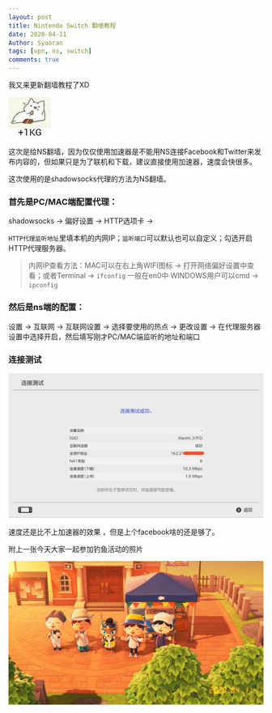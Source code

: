 ```yaml
---
layout: post
title: Nintendo Switch 翻墙教程
date: 2020-04-11
Author: Syaoran
tags: [vpn, ns, switch]
comments: true
---
```


我又来更新翻墙教程了XD 

![i](../post_images/add1kg.jpg)

这次是给NS翻墙，因为仅仅使用加速器是不能用NS连接Facebook和Twitter来发布内容的，但如果只是为了联机和下载，建议直接使用加速器，速度会快很多。

这次使用的是shadowsocks代理的方法为NS翻墙。

### 首先是PC/MAC端配置代理：  
shadowsocks -> 偏好设置 -> HTTP选项卡 ->  

`HTTP代理监听地址`里填本机的内网IP；`监听端口`可以默认也可以自定义；勾选开启HTTP代理服务器。
> 内网IP查看方法：MAC可以在右上角WIFI图标 -> 打开网络偏好设置中查看；或者Terminal -> `ifconfig` 一般在en0中 
> WINDOWS用户可以cmd -> `ipconfig`

### 然后是ns端的配置：

设置 -> 互联网 -> 互联网设置 -> 选择要使用的热点 -> 更改设置 -> 在代理服务器设置中选择开启，然后填写刚才PC/MAC端监听的地址和端口

### 连接测试
![i](../post_images/ns_vpn.png)

速度还是比不上加速器的效果 ，但是上个facebook啥的还是够了。

附上一张今天大家一起参加钓鱼活动的照片  

![i](../post_images/ds_fishingAC.jpg)




















